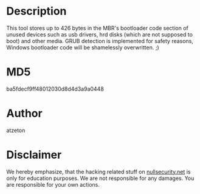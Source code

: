Description
===========
This tool stores up to 426 bytes in the MBR's bootloader code section of unused
devices such as usb drivers, hrd disks (which are not supposed to boot) and
other media. GRUB detection is implemented for safety reasons, Windows
bootloader code will be shamelessly overwritten. ;)

MD5
===
ba5fdecf9ff48012030d8d4d3a9a0448

Author
======
atzeton

Disclaimer
==========
We hereby emphasize, that the hacking related stuff on
[nullsecurity.net](http://nullsecurity.net) is only for education purposes.
We are not responsible for any damages. You are responsible for your own
actions.
